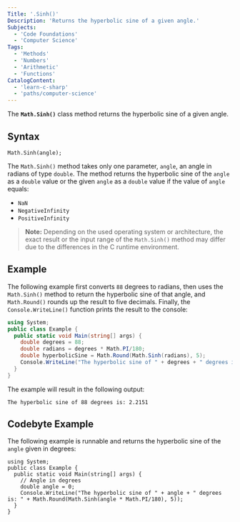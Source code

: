 ```yaml
---
Title: '.Sinh()'
Description: 'Returns the hyperbolic sine of a given angle.'
Subjects:
  - 'Code Foundations'
  - 'Computer Science'
Tags:
  - 'Methods'
  - 'Numbers'
  - 'Arithmetic'
  - 'Functions' 
CatalogContent:
  - 'learn-c-sharp'
  - 'paths/computer-science'
---
```


The **`Math.Sinh()`** class method returns the hyperbolic sine of a given angle.

## Syntax

```pseudo
Math.Sinh(angle);
```

The `Math.Sinh()` method takes only one parameter, `angle`, an angle in radians of type `double`. The method returns the hyperbolic sine of the `angle` as a `double` value or the given `angle` as a  `double` value if the value of `angle` equals:

- `NaN`
- `NegativeInfinity`
- `PositiveInfinity`

> **Note:** Depending on the used operating system or architecture, the exact result or the input range of the `Math.Sinh()` method may differ due to the differences in the C runtime environment.

## Example

The following example first converts `88` degrees to radians, then uses the `Math.Sinh()` method to return the hyperbolic sine of that angle, and `Math.Round()` rounds up the result to five decimals. Finally, the `Console.WriteLine()` function prints the result to the console:

```cs
using System;
public class Example {
  public static void Main(string[] args) {
    double degrees = 88;
    double radians = degrees * Math.PI/180;
    double hyperbolicSine = Math.Round(Math.Sinh(radians), 5);
    Console.WriteLine("The hyperbolic sine of " + degrees + " degrees is: " + hyperbolicSine);
  }
}
```

The example will result in the following output:

```shell
The hyperbolic sine of 88 degrees is: 2.2151
```

## Codebyte Example

The following example is runnable and returns the hyperbolic sine of the `angle` given in degrees:

```codebyte/csharp
using System;
public class Example {
  public static void Main(string[] args) {
    // Angle in degrees
    double angle = 0;
    Console.WriteLine("The hyperbolic sine of " + angle + " degrees is: " + Math.Round(Math.Sinh(angle * Math.PI/180), 5));
  }
}
```
